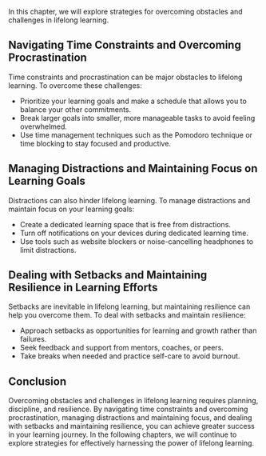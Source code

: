 
In this chapter, we will explore strategies for overcoming obstacles and challenges in lifelong learning.

Navigating Time Constraints and Overcoming Procrastination
----------------------------------------------------------

Time constraints and procrastination can be major obstacles to lifelong learning. To overcome these challenges:

* Prioritize your learning goals and make a schedule that allows you to balance your other commitments.
* Break larger goals into smaller, more manageable tasks to avoid feeling overwhelmed.
* Use time management techniques such as the Pomodoro technique or time blocking to stay focused and productive.

Managing Distractions and Maintaining Focus on Learning Goals
-------------------------------------------------------------

Distractions can also hinder lifelong learning. To manage distractions and maintain focus on your learning goals:

* Create a dedicated learning space that is free from distractions.
* Turn off notifications on your devices during dedicated learning time.
* Use tools such as website blockers or noise-cancelling headphones to limit distractions.

Dealing with Setbacks and Maintaining Resilience in Learning Efforts
--------------------------------------------------------------------

Setbacks are inevitable in lifelong learning, but maintaining resilience can help you overcome them. To deal with setbacks and maintain resilience:

* Approach setbacks as opportunities for learning and growth rather than failures.
* Seek feedback and support from mentors, coaches, or peers.
* Take breaks when needed and practice self-care to avoid burnout.

Conclusion
----------

Overcoming obstacles and challenges in lifelong learning requires planning, discipline, and resilience. By navigating time constraints and overcoming procrastination, managing distractions and maintaining focus, and dealing with setbacks and maintaining resilience, you can achieve greater success in your learning journey. In the following chapters, we will continue to explore strategies for effectively harnessing the power of lifelong learning.
